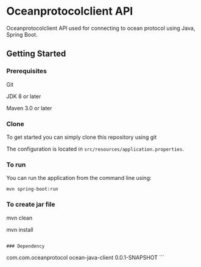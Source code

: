 # Oceanprotocolclient API

Oceanprotocolclient API used for connecting to ocean protocol using Java, Spring Boot.

## Getting Started

### Prerequisites

Git 

JDK 8 or later

Maven 3.0 or later

### Clone
To get started you can simply clone this repository using git

The configuration is located in `src/resources/application.properties`.

### To run
You can run the application from the command line using:

```
mvn spring-boot:run

```
### To create jar file

mvn clean

mvn install

```

### Dependency
```
<dependency>
	<groupId>com.com.oceanprotocol</groupId>
	<artifactId>ocean-java-client</artifactId>
	<version>0.0.1-SNAPSHOT</version>
</dependency>
```
